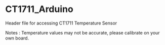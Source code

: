 # CT1711_Arduino
Header file for accessing CT1711 Temperature Sensor

Notes : Temperature values ​​may not be accurate, please calibrate on your own board.
